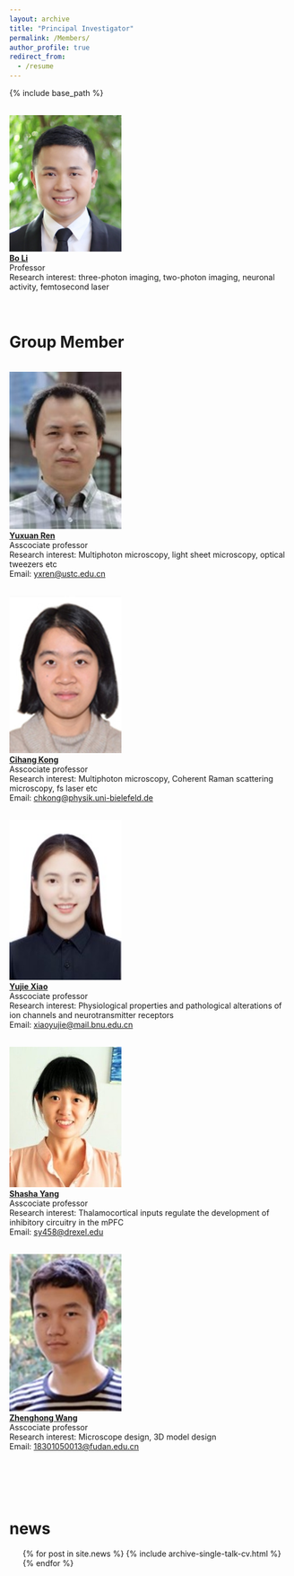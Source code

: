 ```yaml
---
layout: archive
title: "Principal Investigator"
permalink: /Members/
author_profile: true
redirect_from:
  - /resume
---
```


{% include base_path %}

<br/><img src='/images/IMG_4123.jpg' width='200'><br/>
[**Bo Li**](/_pages/Member-BoLi)<br/>
Professor<br/>
Research interest: three-photon imaging, two-photon imaging, neuronal activity, femtosecond laser<br/>
<br/>
<br/>
# Group Member
<br/><img src='/images/Members-YuxuanRen.jpg' width='200'><br/>
[**Yuxuan Ren**](/_pages/Members-YuxuanRen)<br/>
Asscociate professor<br/>
Research interest: Multiphoton microscopy, light sheet microscopy, optical tweezers etc<br/>
Email: yxren@ustc.edu.cn<br/>

<br/><img src='/images/Members-CihangKong.jpg' width='200'><br/>
[**Cihang Kong**](/_pages/Members-CihangKong)<br/>
Asscociate professor<br/>
Research interest: Multiphoton microscopy, Coherent Raman scattering microscopy, fs laser etc<br/>
Email: chkong@physik.uni-bielefeld.de<br/>

<br/><img src='/images/Members-YujieXiao.jpg' width='200'><br/>
[**Yujie Xiao**](/_pages/Members-YujieXiao)<br/>
Asscociate professor<br/>
Research interest: Physiological properties and pathological alterations of ion channels and neurotransmitter receptors<br/>
Email: xiaoyujie@mail.bnu.edu.cn<br/>

<br/><img src='/images/Members-ShashaYang.jpg' width='200'><br/>
[**Shasha Yang**](/_pages/Members-ShashaYang)<br/>
Asscociate professor<br/>
Research interest: Thalamocortical inputs regulate the development of inhibitory circuitry in the mPFC<br/>
Email: sy458@drexel.edu<br/>

<br/><img src='/images/Members-ZhenghongWang.jpg' width='200'><br/>
[**Zhenghong Wang**](/_pages/Members-ZhenghongWang)<br/>
Asscociate professor<br/>
Research interest: Microscope design, 3D model design<br/>
Email: 18301050013@fudan.edu.cn<br/>





<br/>
<br/>
<br/>
<br/>

news
======
  <ul>{% for post in site.news %}
    {% include archive-single-talk-cv.html %}
  {% endfor %}</ul>
